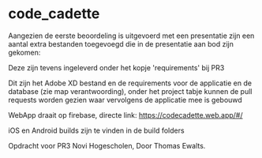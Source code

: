 # code_cadette

Aangezien de eerste beoordeling is uitgevoerd met een presentatie zijn een aantal extra bestanden toegevoegd die in de presentatie aan bod zijn gekomen:

Deze zijn tevens ingeleverd onder het kopje 'requirements' bij PR3

  Dit zijn het Adobe XD bestand en de requirements voor de applicatie en de database (zie map verantwoording), onder het project tabje kunnen de pull requests worden gezien waar vervolgens de applicatie mee is gebouwd
  

WebApp draait op firebase, directe link: https://codecadette.web.app/#/

iOS en Android builds zijn te vinden in de build folders

Opdracht voor PR3 Novi Hogescholen, Door Thomas Ewalts.
